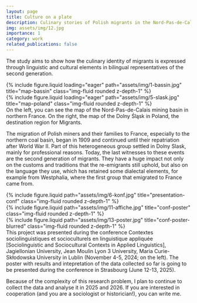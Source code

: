 ```yaml
---
layout: page
title: Culture on a plate
description: Culinary stories of Polish migrants in the Nord-Pas-de-Calais mining basin
img: assets/img/12.jpg
importance: 1
category: work
related_publications: false
---
```


The study aims to show how the culinary identity of migrants is expressed through linguistic and cultural elements in bilingual representatives of the second generation.

<div class="row">
    <div class="col-sm mt-3 mt-md-0">
        {% include figure.liquid loading="eager" path="assets/img/1-bassin.jpg" title="map-bassin" class="img-fluid rounded z-depth-1" %}
    </div>
    <div class="col-sm mt-3 mt-md-0">
        {% include figure.liquid loading="eager" path="assets/img/5-slask.jpg" title="map-poland" class="img-fluid rounded z-depth-1" %}
    </div>
</div>
<div class="caption">
    On the left, you can see the map of the Nord-Pas-de-Calais mining basin in northern France. On the right, the map of the Dolny Śląsk in Poland, the destination region for Migrants.
</div>

The migration of Polish miners and their families to France, especially to the northern coal basin, began in 1909 and continued until their repatriation after World War II. Part of this heterogeneous group settled in Dolny Slask, mainly for professional reasons. Today, the last witnesses to these events are the second generation of migrants. They have a huge impact not only on the customs and traditions that the re-emigrants still uphold, but also on the language they use, which has retained some dialectal elements, for example from Westphalia, where the first group that emigrated to France came from.

<div class="row justify-content-sm-center">
    <div class="col-sm-8 mt-3 mt-md-0">
        {% include figure.liquid path="assets/img/6-konf.jpg" title="presentation-conf" class="img-fluid rounded z-depth-1" %}
    </div>
    <div class="col-sm-4 mt-3 mt-md-0">
        {% include figure.liquid path="assets/img/11-affiche.jpg" title="conf-poster" class="img-fluid rounded z-depth-1" %}
    </div>
    <div class="col-sm-4 mt-3 mt-md-0">
        {% include figure.liquid path="assets/img/13-poster.jpg" title="conf-poster-blurred" class="img-fluid rounded z-depth-1" %}
    </div>
</div>
<div class="caption">
    This project was presented during the conference Contextes sociolinguistiques et socioculturels en linguistique appliquée [Sociolinguistic and Sociocultural Contexts in Applied Linguistics], Jagiellonian University, Jean Moulin Lyon 3 University, Maria Curie-Skłodowska University in Lublin (November 4-5, 2024; on the left). The poster with results and intepretation of the data collected so far is going to be presented during the conference in Strasbourg (June 12-13, 2025).
</div>

Because of the complexity of this research problem, I plan to continue to collect the data and analyse it in 2025 and 2026. If you are interested in cooperation (and you are a sociologist or historician!), you can write me.

